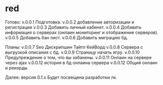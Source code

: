 # red
Готово:
v.0.0.1 Подготовка.
v.0.0.2 добавление авторизации и регистрации
v.0.0.3 Добавить личный кабинет.
v.0.0.4 Добавить информация о серверах (онлаин мониторинг и отображение серверов).
v.0.0.5 Добавить бан лист.
v.0.0.6 Добавить миграцию бд.


Планы:
v.0.0.7 Seo Дискрипшин Тайтл КейВорд
v.0.0.8 Сервера с выгрузкой описания с бд.
v.0.0.9 Страницу начать игру.
v.0.0.10 Предупреждение о том, что вы забанены.
v.0.0.11 Онлаин на сервере через ajax
v.0.0.12 история в бд онлаина сервера
v.0.0.12 Общий онлаин и рекорды


Далее:
версия 0.1.х Будет посвещена разработки лк.


